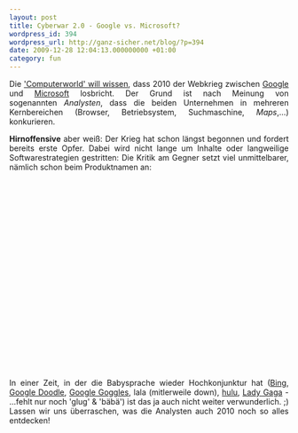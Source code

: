 ```yaml
---
layout: post
title: Cyberwar 2.0 - Google vs. Microsoft?
wordpress_id: 394
wordpress_url: http://ganz-sicher.net/blog/?p=394
date: 2009-12-28 12:04:13.000000000 +01:00
category: fun
---
```

<p style="text-align: justify;">Die <a href="http://www.computerworld.com/s/article/9142593/Google_and_Microsoft_to_escalate_war_in_2010" target="_blank">'Computerworld' will wissen</a>, dass 2010 der Webkrieg zwischen <a href="http://www.google.de/" target="_blank">Google</a> und <a href="http://www.microsoft.com" target="_blank">Microsoft</a> losbricht. Der Grund ist nach Meinung von sogenannten <em>Analysten</em>, dass die beiden Unternehmen in mehreren Kernbereichen (Browser, Betriebsystem, Suchmaschine, <em>Maps</em>,...) konkurieren.</p>
<p style="text-align: justify;"><strong>Hirnoffensive</strong> aber weiß: Der Krieg hat schon längst begonnen und fordert bereits erste Opfer. Dabei wird nicht lange um Inhalte oder langweilige Softwarestrategien gestritten: Die Kritik am Gegner setzt viel unmittelbarer, nämlich schon beim Produktnamen an:</p>

<center><object width="425" height="344" classid="clsid:d27cdb6e-ae6d-11cf-96b8-444553540000" codebase="http://download.macromedia.com/pub/shockwave/cabs/flash/swflash.cab#version=6,0,40,0"><param name="allowFullScreen" value="true" /><param name="allowscriptaccess" value="always" /><param name="src" value="http://www.youtube.com/v/7GM4Lt5k24s&amp;hl=de_DE&amp;fs=1&amp;color1=0x006699&amp;color2=0x54abd6" /><param name="allowfullscreen" value="true" /><embed width="425" height="344" type="application/x-shockwave-flash" src="http://www.youtube.com/v/7GM4Lt5k24s&amp;hl=de_DE&amp;fs=1&amp;color1=0x006699&amp;color2=0x54abd6" allowFullScreen="true" allowscriptaccess="always" allowfullscreen="true" /></object></center>
<p style="text-align: justify;">In einer Zeit, in der die Babysprache wieder Hochkonjunktur hat (<a href="http://www.bing.com/" target="_blank">Bing</a>, <a href="http://en.wikipedia.org/wiki/Google_logo#Google_Doodle" target="_blank">Google Doodle</a>, <a href="http://www.google.com/mobile/goggles" target="_blank">Google Goggles</a>, lala (mitlerweile down), <a href="http://www.hulu.com/" target="_blank">hulu</a>, <a href="http://de.wikipedia.org/wiki/Lady_Gaga" target="_blank">Lady Gaga</a> - ...fehlt nur noch 'glug' &amp; 'bäbä') ist das ja auch nicht weiter verwunderlich. ;) Lassen wir uns überraschen, was die Analysten auch 2010 noch so alles entdecken!</p>
